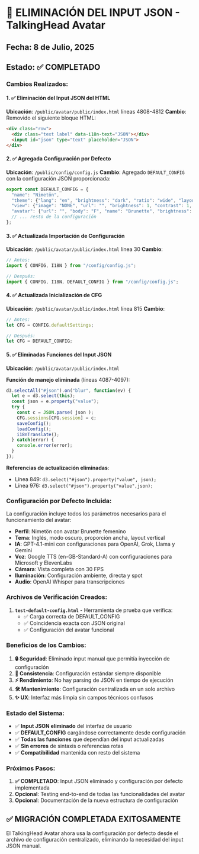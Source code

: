 # 🔧 ELIMINACIÓN DEL INPUT JSON - TalkingHead Avatar

## Fecha: 8 de Julio, 2025
## Estado: ✅ COMPLETADO

### Cambios Realizados:

#### 1. ✅ **Eliminación del Input JSON del HTML**
**Ubicación**: `/public/avatar/public/index.html` líneas 4808-4812
**Cambio**: Removido el siguiente bloque HTML:
```html
<div class="row">
  <div class="text label" data-i18n-text="JSON"></div>
  <input id="json" type="text" placeholder="JSON">
</div>
```

#### 2. ✅ **Agregada Configuración por Defecto**
**Ubicación**: `/public/config/config.js`
**Cambio**: Agregado `DEFAULT_CONFIG` con la configuración JSON proporcionada:
```javascript
export const DEFAULT_CONFIG = {
  "name": "Nimetön",
  "theme": {"lang": "en", "brightness": "dark", "ratio": "wide", "layout": "port"},
  "view": {"image": "NONE", "url": "", "brightness": 1, "contrast": 1, "saturate": 1, "blur": 0},
  "avatar": {"url": "", "body": "F", "name": "Brunette", "brightness": 1, "contrast": 1, "saturate": 1},
  // ... resto de la configuración
};
```

#### 3. ✅ **Actualizada Importación de Configuración**
**Ubicación**: `/public/avatar/public/index.html` línea 30
**Cambio**: 
```javascript
// Antes:
import { CONFIG, I18N } from "/config/config.js";

// Después:
import { CONFIG, I18N, DEFAULT_CONFIG } from "/config/config.js";
```

#### 4. ✅ **Actualizada Inicialización de CFG**
**Ubicación**: `/public/avatar/public/index.html` línea 815
**Cambio**:
```javascript
// Antes:
let CFG = CONFIG.defaultSettings;

// Después:
let CFG = DEFAULT_CONFIG;
```

#### 5. ✅ **Eliminadas Funciones del Input JSON**
**Ubicación**: `/public/avatar/public/index.html`

**Función de manejo eliminada** (líneas 4087-4097):
```javascript
d3.selectAll("#json").on("blur", function(ev) {
  let e = d3.select(this);
  const json = e.property("value");
  try {
    const c = JSON.parse( json );
    CFG.sessions[CFG.session] = c;
    saveConfig();
    loadConfig();
    i18nTranslate();
  } catch(error) {
    console.error(error);
  }
});
```

**Referencias de actualización eliminadas**:
- Línea 849: `d3.select("#json").property("value", json);`
- Línea 976: `d3.select("#json").property("value",json);`

### Configuración por Defecto Incluida:

La configuración incluye todos los parámetros necesarios para el funcionamiento del avatar:

- **Perfil**: Nimetön con avatar Brunette femenino
- **Tema**: Inglés, modo oscuro, proporción ancha, layout vertical
- **IA**: GPT-4.1-mini con configuraciones para OpenAI, Grok, Llama y Gemini
- **Voz**: Google TTS (en-GB-Standard-A) con configuraciones para Microsoft y ElevenLabs
- **Cámara**: Vista completa con 30 FPS
- **Iluminación**: Configuración ambiente, directa y spot
- **Audio**: OpenAI Whisper para transcripciones

### Archivos de Verificación Creados:

1. **`test-default-config.html`** - Herramienta de prueba que verifica:
   - ✅ Carga correcta de DEFAULT_CONFIG
   - ✅ Coincidencia exacta con JSON original
   - ✅ Configuración del avatar funcional

### Beneficios de los Cambios:

1. **🔒 Seguridad**: Eliminado input manual que permitía inyección de configuración
2. **🎯 Consistencia**: Configuración estándar siempre disponible 
3. **⚡ Rendimiento**: No hay parsing de JSON en tiempo de ejecución
4. **🛠️ Mantenimiento**: Configuración centralizada en un solo archivo
5. **✨ UX**: Interfaz más limpia sin campos técnicos confusos

### Estado del Sistema:

- ✅ **Input JSON eliminado** del interfaz de usuario
- ✅ **DEFAULT_CONFIG** cargándose correctamente desde configuración
- ✅ **Todas las funciones** que dependían del input actualizadas
- ✅ **Sin errores** de sintaxis o referencias rotas
- ✅ **Compatibilidad** mantenida con resto del sistema

### Próximos Pasos:

1. **✅ COMPLETADO**: Input JSON eliminado y configuración por defecto implementada
2. **Opcional**: Testing end-to-end de todas las funcionalidades del avatar
3. **Opcional**: Documentación de la nueva estructura de configuración

## ✅ MIGRACIÓN COMPLETADA EXITOSAMENTE

El TalkingHead Avatar ahora usa la configuración por defecto desde el archivo de configuración centralizado, eliminando la necesidad del input JSON manual.

